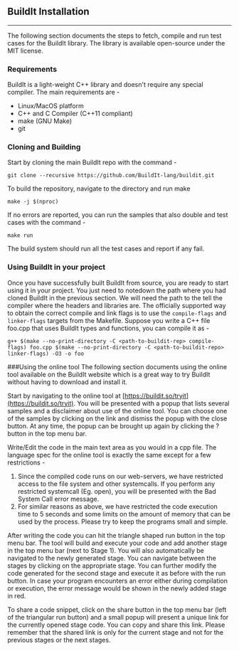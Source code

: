 ## BuildIt Installation
<hr>
The following section documents the steps to fetch, compile and run test cases for the BuildIt library. The library is available open-source under the MIT license.

### Requirements
BuildIt is a light-weight C++ library and doesn't require any special compiler. The main requirements are -

- Linux/MacOS platform
- C++ and C Compiler (C++11 compliant)
- make (GNU Make)
- git

### Cloning and Building
Start by cloning the main BuildIt repo with the command -

	git clone --recursive https://github.com/BuildIt-lang/buildit.git

To build the repository, navigate to the directory and run make

	make -j $(nproc)

If no errors are reported, you can run the samples that also double and test cases with the command -

	make run

The build system should run all the test cases and report if any fail.


### Using BuildIt in your project
Once you have successfully built BuildIt from source, you are ready to start using it in your project. You just need to notedown the path where you had cloned BuildIt in the previous section. We will need the path to the tell the compiler where the headers and libraries are. The officially supported way to obtain the correct compile and link flags is to use the `compile-flags` and `linker-flags` targets from the Makefile. Suppose you write a C++ file foo.cpp that uses BuildIt types and functions, you can compile it as -

	g++ $(make --no-print-directory -C <path-to-buildit-rep> compile-flags) foo.cpp $(make --no-print-directory -C <path-to-buildit-repo> linker-flags) -O3 -o foo


###Using the online tool
The following section documents using the online tool available on the BuildIt website which is a great way to try BuildIt without having to download and install it.

Start by navigating to the online tool at [https://buildit.so/tryit](https://buildit.so/tryit). You will be presented with a popup that lists several samples and a disclaimer about use of the online tool. You can choose one of the samples by clicking on the link and dismiss the popup with the close button. At any time, the popup can be brought up again by clicking the ? button in the top menu bar. 

Write/Edit the code in the main text area as you would in a cpp file. The language spec for the online tool is exactly the same except for a few restrictions -

1. Since the compiled code runs on our web-servers, we have restricted access to the file system and other systemcalls. If you perform any restricted systemcall (Eg. open), you will be presented with the Bad System Call error message.
2. For similar reasons as above, we have restricted the code execution time to 5 seconds and some limits on the amount of memory that can be used by the process. Please try to keep the programs small and simple.

After writing the code you can hit the triangle shaped run button in the top menu bar. The tool will build and execute your code and add another stage in the top menu bar (next to Stage 1). You will also automatically be navigated to the newly generated stage. You can navigate between the stages by clicking on the appropriate stage. You can further modify the code generated for the second stage and execute it as before with the run button. In case your program encounters an error either during compilation or execution, the error message would be shown in the newly added stage in red. 

To share a code snippet, click on the share button in the top menu bar (left of the triangular run button) and a small popup will present a unique link for the currently opened stage code. You can copy and share this link. Please remember that the shared link is only for the current stage and not for the previous stages or the next stages.
